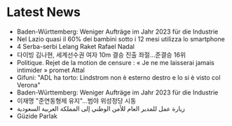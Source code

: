 # Latest News
-  Baden-Württemberg: Weniger Aufträge im Jahr 2023 für die Industrie
-  Nel Lazio quasi il 60% dei bambini sotto i 12 mesi utilizza lo smartphone
-  4 Serba-serbi Lelang Raket Rafael Nadal
-  다이빙 김나현, 세계선수권 여자 10m 결승 진출 좌절…준결승 16위
-  Politique. Rejet de la motion de censure : « Je ne me laisserai jamais intimider » promet Attal
-  Gifuni: "ADL ha torto: Lindstrom non è esterno destro e lo si è visto col Verona"
-  Baden-Württemberg: Weniger Aufträge im Jahr 2023 für die Industrie
-  이재명 "준연동형제 유지"…범야 위성정당 시동
-  زيارة عمل للمدير العام للأمن الوطني إلى المملكة العربية السعودية
-  Güzide Parlak
